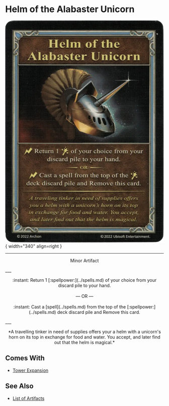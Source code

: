 # Helm of the Alabaster Unicorn

![Helm of the Alabaster Unicorn](../assets/artifacts_minor-helm_of_the_alabaster_unicorn.webp){ width="340" align=right }
___
<p style="text-align: center;" markdown>Minor Artifact</p>
___
<p style="text-align: center;" markdown>:instant: Return 1 [:spellpower:](../spells.md) of your choice from your discard pile to your hand.<br><br>— OR —<br><br>:instant: Cast a [spell](../spells.md) from the top of the [:spellpower:](../spells.md) deck discard pile and Remove this card.</p>
___
<p style="text-align: center;" markdown>*A travelling tinker in need of supplies offers your a helm with a unicorn's horn on its top in exchange for food and water. You accept, and later find out that the helm is magical.*</p>


## Comes With

- [Tower Expansion](../content.md)


## See Also

- [List of Artifacts](../artifacts.md)

